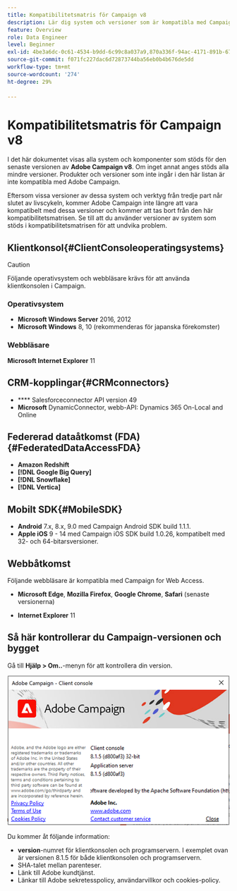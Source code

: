 ```yaml
---
title: Kompatibilitetsmatris för Campaign v8
description: Lär dig system och versioner som är kompatibla med Campaign v8
feature: Overview
role: Data Engineer
level: Beginner
exl-id: 4be3a6dc-0c61-4534-b9dd-6c99c8a037a9,870a336f-94ac-4171-891b-67614feef6ef,bebdd930-c7f6-4629-a489-3c704b33f058,d493e613-eb61-43b1-9c6d-1bd881af0734
source-git-commit: f071fc227dac6d72873744ba56eb0b4b676de5dd
workflow-type: tm+mt
source-wordcount: '274'
ht-degree: 29%

---
```


# Kompatibilitetsmatris för Campaign v8

I det här dokumentet visas alla system och komponenter som stöds för den senaste versionen av **Adobe Campaign v8**. Om inget annat anges stöds alla mindre versioner. Produkter och versioner som inte ingår i den här listan är inte kompatibla med Adobe Campaign.

Eftersom vissa versioner av dessa system och verktyg från tredje part når slutet av livscykeln, kommer Adobe Campaign inte längre att vara kompatibelt med dessa versioner och kommer att tas bort från den här kompatibilitetsmatrisen. Se till att du använder versioner av system som stöds i kompatibilitetsmatrisen för att undvika problem.

## Klientkonsol{#ClientConsoleoperatingsystems}

>[!CAUTION]
>
> Följande operativsystem och webbläsare krävs för att använda klientkonsolen i Campaign.

### Operativsystem

* **Microsoft Windows Server**  2016, 2012
* **Microsoft Windows** 8, 10 (rekommenderas för japanska förekomster)

### Webbläsare

**Microsoft Internet Explorer** 11

## CRM-kopplingar{#CRMconnectors}

* **** Salesforceconnector API version 49
* **Microsoft** DynamicConnector, webb-API: Dynamics 365 On-Local and Online

## Federerad dataåtkomst (FDA){#FederatedDataAccessFDA}

* **Amazon Redshift**
* **[!DNL Google Big Query]**
* **[!DNL Snowflake]**
* **[!DNL Vertica]**

## Mobilt SDK{#MobileSDK}

* **Android** 7.x, 8.x, 9.0 med Campaign Android SDK build 1.1.1.
* **Apple iOS** 9 - 14 med Campaign iOS SDK build 1.0.26, kompatibelt med 32- och 64-bitarsversioner.

## Webbåtkomst

Följande webbläsare är kompatibla med Campaign for Web Access.

* **Microsoft Edge**,  **Mozilla Firefox**,  **Google Chrome**,  **Safari**  (senaste versionerna)

* **Internet Explorer** 11

## Så här kontrollerar du Campaign-versionen och bygget

Gå till **Hjälp > Om..**-menyn för att kontrollera din version.

![](assets/ac-version.png)

Du kommer åt följande information:

* **version**-numret för klientkonsolen och programservern. I exemplet ovan är versionen 8.1.5 för både klientkonsolen och programservern.
* SHA-talet mellan parenteser.
* Länk till Adobe kundtjänst.
* Länkar till Adobe sekretesspolicy, användarvillkor och cookies-policy.
